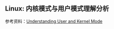 ## Linux: 内核模式与用户模式理解分析

参考资料：[Understanding User and Kernel Mode](https://blog.codinghorror.com/understanding-user-and-kernel-mode/)

